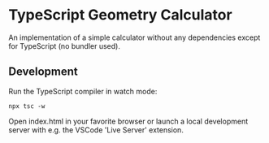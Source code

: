 # TypeScript Geometry Calculator

An implementation of a simple calculator without any dependencies except for TypeScript (no bundler used).

## Development

Run the TypeScript compiler in watch mode:

```
npx tsc -w
```

Open index.html in your favorite browser or launch a local development server with e.g. the VSCode 'Live Server' extension.

